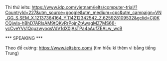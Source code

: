 Thi thử ielts: https://www.idp.com/vietnam/ielts/computer-trial/?CountryId=227&utm_source=google&utm_medium=cpc&utm_campaign=VN_GG_S.SEM_X.12137364164_Y.114212342542_Z.625928109532&gclid=Cj0KCQjwla-hBhD7ARIsAM9tQKvRrPojnZtAwsgMZ7MS66-ycCveYVs1QquzwyoqsVdV1dX0jAsTPa4aAufZEALw_wcB



*** SPEAKING ***

Theo đề cương: https://www.ieltsbro.com/ (tìm hiểu kĩ thêm vì bằng tiếng Trung)
